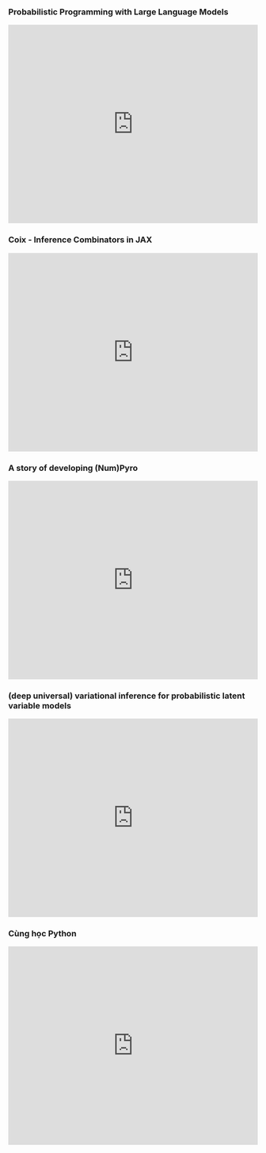 ### Probabilistic Programming with Large Language Models

<iframe src="https://drive.google.com/file/d/1AdQ5fFXAcFCbgAae3ouQCU7rOkR0g9FZ/preview"
        style="width: 100%; height: 400px; border: none;"
        allowfullscreen
        allow="autoplay">
</iframe>

### Coix - Inference Combinators in JAX

<iframe src="https://docs.google.com/presentation/d/e/2PACX-1vT2uwaPyZnlyaYq3HZHBLNNKqhZWAMKUSuQGCX_HqxW34spnLHb4ufLosXbHpbvTgWnwb-1sZDa29Mr/pubembed?start=false&loop=false&delayms=3000" frameborder="0" width="100%" height="400px" allowfullscreen="true" mozallowfullscreen="true" webkitallowfullscreen="true"></iframe>

### A story of developing (Num)Pyro

<iframe src="https://docs.google.com/presentation/d/e/2PACX-1vRSdWE4k17-m54rsYUrxgI6vHoY1PR9r05mo5xXg6s4m1epl4H_vWfcVKGiHDMwkJD-bbLCgDsu0R_H/pubembed?start=false&loop=false&delayms=3000" frameborder="0" width="100%" height="400px" allowfullscreen="true" mozallowfullscreen="true" webkitallowfullscreen="true"></iframe>

### (deep universal) variational inference for probabilistic latent variable models

<iframe src="https://docs.google.com/presentation/d/e/2PACX-1vTOTx61_FyxgJgWKJEa_2cVZX9S8aUch0r90utCAv_Uo36uXhjX2I1juhcfoXdCrEj6T4SUWsnw2-mW/pubembed?start=false&loop=false&delayms=3000" frameborder="0" width="100%" height="400px" allowfullscreen="true" mozallowfullscreen="true" webkitallowfullscreen="true"></iframe>

### Cùng học Python

<iframe width="100%" height="400px" src="https://www.youtube.com/embed/videoseries?si=-gvHj-sEdprAI1mH&amp;list=PLML52Yxo3cEYfjyc7CkyHRycF26dBqdvc" title="YouTube video player" frameborder="0" allow="accelerometer; autoplay; clipboard-write; encrypted-media; gyroscope; picture-in-picture; web-share" referrerpolicy="strict-origin-when-cross-origin" allowfullscreen></iframe>